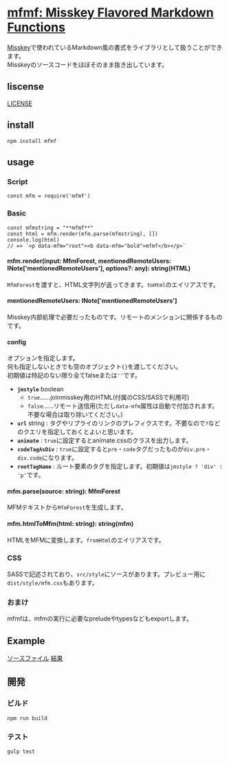 # [mfmf: Misskey Flavored Markdown Functions](https://tamaina.github.io/mfmf/)
[Misskey](https://github.com/syuilo/misskey)で使われているMarkdown風の書式をライブラリとして扱うことができます。  
Misskeyのソースコードをほぼそのまま抜き出しています。

## liscense
[LICENSE](./LICENSE)

## install
```
npm install mfmf
```

## usage

### Script
```
const mfm = require('mfmf')
```

### Basic
```
const mfmstring = "**mfmf**"
const html = mfm.render(mfm.parse(mfmstring), [])
console.log(html)
// => `<p data-mfm="root"><b data-mfm="bold">mfmf</b></p>`
```

#### mfm.render(input: MfmForest, mentionedRemoteUsers: INote['mentionedRemoteUsers'], options?: any): string(HTML)
`MfmForest`を渡すと、HTML文字列が返ってきます。`toHtml`のエイリアスです。

#### mentionedRemoteUsers: INote['mentionedRemoteUsers']
Misskey内部処理で必要だったものです。リモートのメンションに関係するものです。

#### config
オプションを指定します。  
何も指定しないときでも空のオブジェクト`{}`を渡してください。  
初期値は特記のない限り全てfalseまたは`''`です。

- **`jmstyle`** boolean
  * `true`……joinmisskey用のHTML(付属のCSS/SASSで利用可)
  * `false`……リモート送信用(ただし`data-mfm`属性は自動で付加されます。不要な場合は取り除いてください。)
- **`url`** string : タグやリプライのリンクのプレフィクスです。不要なので`?`などのクエリを指定しておくとよいと思います。
- **`animate`** : `true`に設定するとanimate.cssのクラスを出力します。
- **`codeTagAsDiv`** : `true`に設定すると`pre`・`code`タグだったものが`div.pre`・`div.code`になります。
- **`rootTagName`** : ルート要素のタグを指定します。初期値は`jmstyle ? 'div' : 'p'`です。

#### mfm.parse(source: string): MfmForest
MFMテキストから`MfmForest`を生成します。

#### mfm.htmlToMfm(html: string): string(mfm)
HTMLをMFMに変換します。`fromHtml`のエイリアスです。

### CSS
SASSで記述されており、`src/style`にソースがあります。プレビュー用に`dist/style/mfm.css`もあります。

### おまけ
mfmfは、mfmの実行に必要なpreludeやtypesなどもexportします。

## Example
[ソースファイル](./test.mfm)
[結果](./demo.html)

## 開発
### ビルド
```
npm run build
```

### テスト
```
gulp test
```
